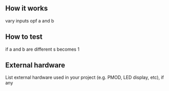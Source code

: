 <!---

This file is used to generate your project datasheet. Please fill in the information below and delete any unused
sections.

You can also include images in this folder and reference them in the markdown. Each image must be less than
512 kb in size, and the combined size of all images must be less than 1 MB.
-->

## How it works

vary inputs opf a and b

## How to test

if a and b are different s becomes 1

## External hardware

List external hardware used in your project (e.g. PMOD, LED display, etc), if any
